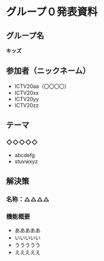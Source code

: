 # グループ０発表資料

## グループ名
**キッズ**

## 参加者（ニックネーム）
- ICTV20aa（〇〇〇〇）
- ICTV20xx
- ICTV20yy
- ICTV20zz

## テーマ
### ◇◇◇◇◇
- abcdefg
- stuvwxyz

## 解決策
### 名称：△△△△
### 機能概要
- あああああ  
- いいいいい  
- ううううう
- えええええ

